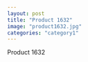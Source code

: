 ```yaml
---
layout: post
title: "Product 1632"
image: "product1632.jpg"
categories: "category1"
---
```

Product 1632

